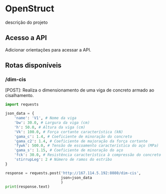 # OpenStruct

descrição do projeto

## Acesso a API

Adicionar orientações para acessar a API.

## Rotas disponíveis 

### /dim-cis

[POST]: Realiza o dimensionamento de uma viga de concreto armado ao cisalhamento. 

```python
import requests

json_data = {
    'name': 'V1', # Nome da viga
    'bw': 30.0, # Largura da viga (cm)
    'h': 50.0, # Altura da viga (cm)
    'Vk': 100.0, # Força cortante característica (kN)
    'gama_c': 1.4, # Coeficiente de minoração do concreto
    'gama_c2': 1.4, # Coeficiente de majoração da força cortante
    'fywk': 500.0, # Tensão de escoamento característica do aço (MPa)
    'gama_s': 1.15, # Coeficiente de minoração do aço
    'fck': 30.0, # Resistência característica à compressão do concreto (MPa)
    'stirrupLeg': 2 # Número de ramos do estribo
}

response = requests.post('http://167.114.5.192:8080/dim-cis', 
                         json=json_data
                         )
print(response.text)

```





